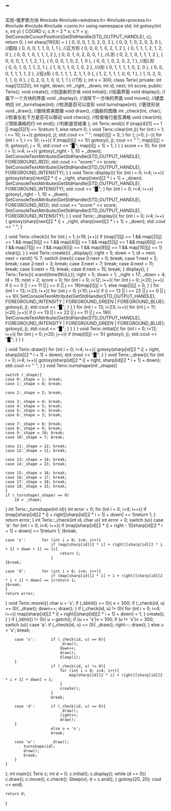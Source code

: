 # -
实验-俄罗斯方块
#include <iostream>
#include<windows.h> 
#include<process.h> 
#include<ctime>
#include<cstdlib>
#include <conio.h> 
using namespace std;
int gotoxy(int x, int y)
{
	COORD c;
	c.X = 2 * x; c.Y = y;
	SetConsoleCursorPosition(GetStdHandle(STD_OUTPUT_HANDLE), c);
	return 0;
}
int sharp[19][8] = { { 0, 0, 0, 1, 0, 2, 0, 3 }, { 0, 0, 1, 0, 2, 0, 3, 0 },										//圆柱 
{ 0, 0, 0, 1, 1, 0, 1, 1 },															//正方形 
{ 0, 0, 0, 1, 0, 2, 1, 2 }, { 0, 1, 1, 1, 2, 1, 2, 0 }, { 0, 0, 1, 0, 1, 1, 1, 2 }, { 0, 0, 1, 0, 2, 0, 0, 1 },		//L形 
{ 0, 2, 1, 0, 1, 1, 1, 2 }, { 0, 0, 0, 1, 1, 1, 2, 1 }, { 0, 0, 0, 1, 0, 2, 1, 0 }, { 0, 0, 1, 0, 2, 0, 2, 1 },		//反L形	
{ 0, 0, 1, 0, 1, 1, 2, 1 }, { 1, 0, 1, 1, 0, 1, 0, 2 },											//z形 
{ 0, 1, 1, 1, 1, 0, 2, 0 }, { 0, 0, 0, 1, 1, 1, 1, 2 },											//反z形 
{ 0, 1, 1, 1, 2, 1, 1, 0 }, { 1, 2, 1, 1, 1, 0, 0, 1 }, { 1, 0, 2, 0, 1, 1, 0, 0 }, { 0, 2, 0, 1, 0, 0, 1, 1 }		//T形 
};
int v = 300;
class Terix{
private:
	int map[12][20];
	int right, down;
	int _right, _down;
	int id, next;
	int score;
public:
	Terix();
	void create();					//创造新的方块 
	void initial();					//绘画界面 
	void display();					//画下一个方块的界面
	void _display(); 					//消除下一方块的界面 
	void move();						//键盘响应 
	int _turnshape(int);				//检测是否可以变形 
	void turnshape(int); 				//更改形状 
	void _draw();				   		//删除原来图像 
	void draw();						//画新的图像 
	int _check(int, char);				//检查左右下方是否可以移动 
	void check();						//检查每行是否满格 
	void clear(int);					//清除满格的行 
	int  end();						//判断是否结束 
};
int Terix::end(){
	if (map[4][1] == 1 || map[5][1] == 1)return 1;
	else return 0;
}
void Terix::clear(int j){
	for (int i = 1; i <= 10; i++){
		gotoxy(i, j); std::cout << "  ";
		map[i][j] = 0;
	}
	for (; j>0; j--){
		for (int i = 1; i <= 10; i++){
			if (map[i][j] == 1){
				gotoxy(i, j); cout << "  ";
				map[i][j] = 0;
				gotoxy(i, j + 1); std::cout << "▉";
				map[i][j + 1] = 1;
			}
		}
	}
	score += 10;
	for (int i = 0; i<4; i++){
		gotoxy(_right - 1, 10 + _down);
		SetConsoleTextAttribute(GetStdHandle(STD_OUTPUT_HANDLE), FOREGROUND_RED);
		std::cout << "score:" << score;
		SetConsoleTextAttribute(GetStdHandle(STD_OUTPUT_HANDLE), FOREGROUND_INTENSITY);
	}
}
void Terix::display(){
	for (int i = 0; i<4; i++){
		gotoxy(sharp[next][2 * i] + _right, sharp[next][2 * i + 1] + _down);
		SetConsoleTextAttribute(GetStdHandle(STD_OUTPUT_HANDLE), FOREGROUND_INTENSITY);
		std::cout << "▉";
	}
	for (int i = 0; i<4; i++){
		gotoxy(_right - 1, 10 + _down);
		SetConsoleTextAttribute(GetStdHandle(STD_OUTPUT_HANDLE), FOREGROUND_RED);
		std::cout << "score:" << score;
		SetConsoleTextAttribute(GetStdHandle(STD_OUTPUT_HANDLE), FOREGROUND_INTENSITY);
	}
}
void Terix::_display(){
	for (int i = 0; i<4; i++){
		gotoxy(sharp[next][2 * i] + _right, sharp[next][2 * i + 1] + _down);
		std::cout << "  ";
	}

}
void Terix::check(){
	for (int j = 1; j<19; j++){
		if (map[1][j] == 1 && map[2][j] == 1 && map[3][j] == 1 && map[4][j] == 1 &&
			map[5][j] == 1 && map[6][j] == 1 && map[7][j] == 1 && map[8][j] == 1 &&
			map[9][j] == 1 && map[10][j] == 1)
			clear(j);
	}
}
void Terix::create(){
	_display();
	right = 5; down = 1;
	id = next;
	next = rand() % 7;
	switch (next){
	case 0:next = 0; break;
	case 1:next = 2; break;
	case 2:next = 3; break;
	case 3:next = 7; break;
	case 4:next = 11; break;
	case 5:next = 13; break;
	case 6:next = 15; break;
	}
	display();
}
Terix::Terix(){
	srand(time(NULL));
	right = 5; down = 1;
	_right = 17; _down = 4;
	id = 15; next = 2;
	score = 0;
	for (int i = 0; i<12; i++){
		for (int j = 0; j<20; j++){
			if (i == 0 || i == 11 || j == 0 || j == 19)map[i][j] = 1;
			else map[i][j] = 0;
		}
	}
	for (int i = 13; i<23; i++){
		for (int j = 0; j<10; j++){
			if (i == 13 || i == 22 || j == 0 || j == 9){
				SetConsoleTextAttribute(GetStdHandle(STD_OUTPUT_HANDLE), FOREGROUND_INTENSITY | FOREGROUND_GREEN | FOREGROUND_BLUE);
				gotoxy(i, j); std::cout << "▉";
			}
		}
	}
	for (int i = 13; i<23; i++){
		for (int j = 11; j<20; j++){
			if (i == 13 || i == 22 || j == 11 || j == 19){
				SetConsoleTextAttribute(GetStdHandle(STD_OUTPUT_HANDLE), FOREGROUND_INTENSITY | FOREGROUND_GREEN | FOREGROUND_BLUE);
				gotoxy(i, j); std::cout << "▉";
			}
		}
	}
}
void Terix::initial(){
	for (int i = 0; i<12; i++){
		for (int j = 0; j<20; j++){
			if (map[i][j] == 1){
				gotoxy(i, j); std::cout << "▉";
			}
		}
	}

}
void Terix::draw(){
	for (int i = 0; i<4; i++){
		gotoxy(sharp[id][2 * i] + right, sharp[id][2 * i + 1] + down);
		std::cout << "▉";
	}
}
void Terix::_draw(){
	for (int i = 0; i<4; i++){
		gotoxy(sharp[id][2 * i] + right, sharp[id][2 * i + 1] + down);
		std::cout << "  ";
	}
}
void Terix::turnshape(int _shape){

	switch (_shape){
	case 0:_shape = 1; break;
	case 1:_shape = 0; break;

	case 2:_shape = 2; break;

	case 3:_shape = 4; break;
	case 4:_shape = 5; break;
	case 5:_shape = 6; break;
	case 6:_shape = 3; break;

	case 7:_shape = 8; break;
	case 8:_shape = 9; break;
	case 9:_shape = 10; break;
	case 10:_shape = 7; break;

	case 11:_shape = 12; break;
	case 12:_shape = 11; break;

	case 13:_shape = 14; break;
	case 14:_shape = 13; break;

	case 15:_shape = 16; break;
	case 16:_shape = 17; break;
	case 17:_shape = 18; break;
	case 18:_shape = 15; break;
	}
	if (_turnshape(_shape) == 0)
		id = _shape;
}
int Terix::_turnshape(int id){
	int error = 0;
	for (int i = 0; i<4; i++){
		if (map[sharp[id][2 * i] + right][sharp[id][2 * i + 1] + down] == 1)return 1;
	}
	return error;
}
int Terix::_check(int id, char u){
	int error = 0;
	switch (u){
	case 'a':		for (int i = 0; i<4; i++){
						if (map[sharp[id][2 * i] + right - 1][sharp[id][2 * i + 1] + down] == 1)return 1;
	}break;

	case 's':		for (int i = 0; i<4; i++){
						if (map[sharp[id][2 * i] + right][sharp[id][2 * i + 1] + down + 1] == 1){
							return 1;
						}
	}break;

	case 'd':		for (int i = 0; i<4; i++){
						if (map[sharp[id][2 * i] + 1 + right][sharp[id][2 * i + 1] + down] == 1)return 1;
	}break;
	}
	return error;
}
void Terix::move(){
	char u = 's';
	if (_kbhit() == 0){
		v = 300;
		if (_check(id, u) == 0){
			_draw();
			down++;
			draw();
		}
		if (_check(id, u) != 0){
			for (int i = 0; i<4; i++){
				map[sharp[id][2 * i] + right][sharp[id][2 * i + 1] + down] = 1;
			}
			create();
		}
	}
	if (_kbhit() != 0){
		u = getch();
		if (u == 's')v = 100;
		if (u != 's')v = 300;
		switch (u){
		case 'a':		if (_check(id, u) == 0){
							_draw();
							right--;
							draw();
		}
						else u = 's';
						break;

		case 's':		if (_check(id, u) == 0){
							_draw();
							down++;
							draw();
							Sleep(1);
		}
						if (_check(id, u) != 0){
							for (int i = 0; i<4; i++){
								map[sharp[id][2 * i] + right][sharp[id][2 * i + 1] + down] = 1;
							}
							create();
						}
						break;

		case 'd':		if (_check(id, u) == 0){
							_draw();
							right++;
							draw();
		}
						else u = 's';
						break;

		case 'w':		_draw();
			turnshape(id);
			draw();
			break;
		}
	}
};
int main(){
	Terix c;
	int d = 0;
	c.initial();
	c.display();
	while (d == 0){
		c.draw();
		c.move();
		c.check();
		Sleep(v);
		d = c.end();
	}
	gotoxy(20, 20); cout << endl;


	return 0;
}

